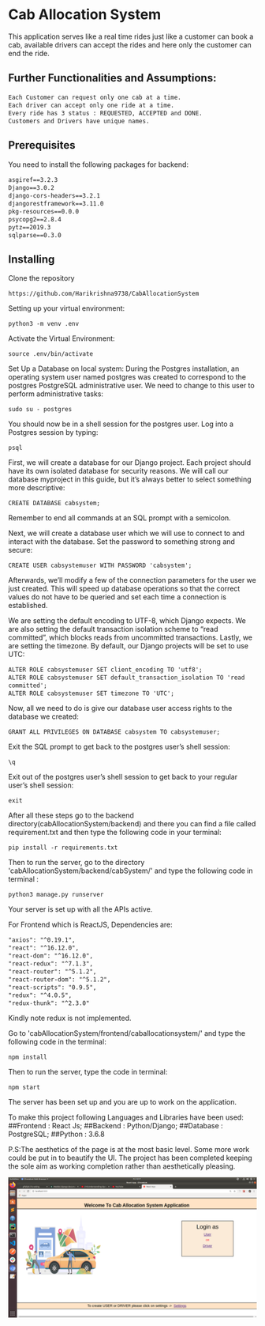 # Cab Allocation System

This application serves like a real time rides just like a customer can book a cab, available drivers can accept the rides and here only the customer can end the ride.

## Further Functionalities and Assumptions:

    Each Customer can request only one cab at a time.
    Each driver can accept only one ride at a time.
    Every ride has 3 status : REQUESTED, ACCEPTED and DONE.
    Customers and Drivers have unique names.

## Prerequisites

You need to install the following packages for backend:
```
asgiref==3.2.3
Django==3.0.2
django-cors-headers==3.2.1
djangorestframework==3.11.0
pkg-resources==0.0.0
psycopg2==2.8.4
pytz==2019.3
sqlparse==0.3.0
```
## Installing

Clone the repository
```
https://github.com/Harikrishna9738/CabAllocationSystem
```
Setting up your virtual environment:
```
python3 -m venv .env
```
Activate the Virtual Environment:
```
source .env/bin/activate
```
Set Up a Database on local system: During the Postgres installation, an operating system user named postgres was created to correspond to the postgres PostgreSQL administrative user. We need to change to this user to perform administrative tasks:
```
sudo su - postgres
```
You should now be in a shell session for the postgres user. Log into a Postgres session by typing:
```
psql
```
First, we will create a database for our Django project. Each project should have its own isolated database for security reasons. We will call our database myproject in this guide, but it’s always better to select something more descriptive:
```
CREATE DATABASE cabsystem;
```
Remember to end all commands at an SQL prompt with a semicolon.

Next, we will create a database user which we will use to connect to and interact with the database. Set the password to something strong and secure:
```
CREATE USER cabsystemuser WITH PASSWORD 'cabsystem';
```
Afterwards, we’ll modify a few of the connection parameters for the user we just created. This will speed up database operations so that the correct values do not have to be queried and set each time a connection is established.

We are setting the default encoding to UTF-8, which Django expects. We are also setting the default transaction isolation scheme to “read committed”, which blocks reads from uncommitted transactions. Lastly, we are setting the timezone. By default, our Django projects will be set to use UTC:
```
ALTER ROLE cabsystemuser SET client_encoding TO 'utf8';
ALTER ROLE cabsystemuser SET default_transaction_isolation TO 'read committed';
ALTER ROLE cabsystemuser SET timezone TO 'UTC';
```
Now, all we need to do is give our database user access rights to the database we created:
```
GRANT ALL PRIVILEGES ON DATABASE cabsystem TO cabsystemuser;
```
Exit the SQL prompt to get back to the postgres user’s shell session:
```
\q
```
Exit out of the postgres user’s shell session to get back to your regular user’s shell session:
```
exit
```
After all these steps go to the backend directory(cabAllocationSystem/backend) and there you can find a file called requirement.txt and then type the following code in your terminal:
```
pip install -r requirements.txt
```
Then to run the server, go to the directory 'cabAllocationSystem/backend/cabSystem/' and type the following code in terminal :
```
python3 manage.py runserver
```
Your server is set up with all the APIs active.

For Frontend which is ReactJS, Dependencies are:
```
"axios": "^0.19.1",
"react": "^16.12.0",
"react-dom": "^16.12.0",
"react-redux": "^7.1.3",
"react-router": "^5.1.2",
"react-router-dom": "^5.1.2",
"react-scripts": "0.9.5",
"redux": "^4.0.5",
"redux-thunk": "^2.3.0"
```
Kindly note redux is not implemented.

Go to 'cabAllocationSystem/frontend/caballocationsystem/' and type the following code in the terminal:
```
npm install
```
Then to run the server, type the code in terminal:
```
npm start
```
The server has been set up and you are up to work on the application.

To make this project following Languages and Libraries have been used:
##Frontend : React Js;
##Backend : Python/Django;
##Database : PostgreSQL;
##Python : 3.6.8

P.S:The aesthetics of the page is at the most basic level. Some more work could be put in to beautify the UI. The project has been completed keeping the sole aim as working completion rather than aesthetically pleasing.

![alt text](https://github.com/Harikrishna9738/Todo-List/blob/master/screenshots/Screenshot%20from%202020-01-31%2010-17-16.png)

